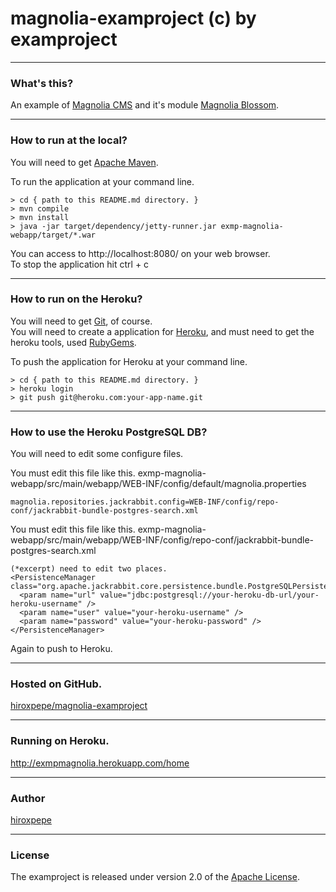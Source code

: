 # magnolia-examproject (c) by examproject

***
### What's this?
An example of [Magnolia CMS](http://www.magnolia-cms.com/magnolia-cms.html) and it's module [Magnolia Blossom](http://documentation.magnolia-cms.com/modules/blossom.html).

***
### How to run at the local?
You will need to get [Apache Maven](http://maven.apache.org/).

To run the application at your command line.

    > cd { path to this README.md directory. }
    > mvn compile
    > mvn install
    > java -jar target/dependency/jetty-runner.jar exmp-magnolia-webapp/target/*.war

You can access to http://localhost:8080/ on your web browser.  
To stop the application hit ctrl + c

***
### How to run on the Heroku?

You will need to get [Git](http://git-scm.com/), of course.  
You will need to create a application for [Heroku](http://www.heroku.com/), and must need to get the heroku tools, used [RubyGems](http://rubygems.org/).  

To push the application for Heroku at your command line.

    > cd { path to this README.md directory. }
    > heroku login
    > git push git@heroku.com:your-app-name.git

***
### How to use the Heroku PostgreSQL DB?

You will need to edit some configure files.

You must edit this file like this.
exmp-magnolia-webapp/src/main/webapp/WEB-INF/config/default/magnolia.properties
 
    magnolia.repositories.jackrabbit.config=WEB-INF/config/repo-conf/jackrabbit-bundle-postgres-search.xml

You must edit this file like this.
exmp-magnolia-webapp/src/main/webapp/WEB-INF/config/repo-conf/jackrabbit-bundle-postgres-search.xml

    (*excerpt) need to edit two places. 
    <PersistenceManager class="org.apache.jackrabbit.core.persistence.bundle.PostgreSQLPersistenceManager">
      <param name="url" value="jdbc:postgresql://your-heroku-db-url/your-heroku-username" />
      <param name="user" value="your-heroku-username" />
      <param name="password" value="your-heroku-password" />
    </PersistenceManager>

Again to push to Heroku.

***
### Hosted on GitHub.
[hiroxpepe/magnolia-examproject](https://github.com/hiroxpepe/magnolia-examproject)

***
### Running on Heroku.
http://exmpmagnolia.herokuapp.com/home

***
### Author
[hiroxpepe](mailto:hiroxpepe@gmail.com)

***
### License
The examproject is released under version 2.0 of the
[Apache License](http://www.apache.org/licenses/LICENSE-2.0).
